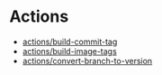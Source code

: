# Actions

- [actions/build-commit-tag](build-commit-tag/README.md)
- [actions/build-image-tags](build-image-tags/README.md)
- [actions/convert-branch-to-version](convert-branch-to-version/README.md)
